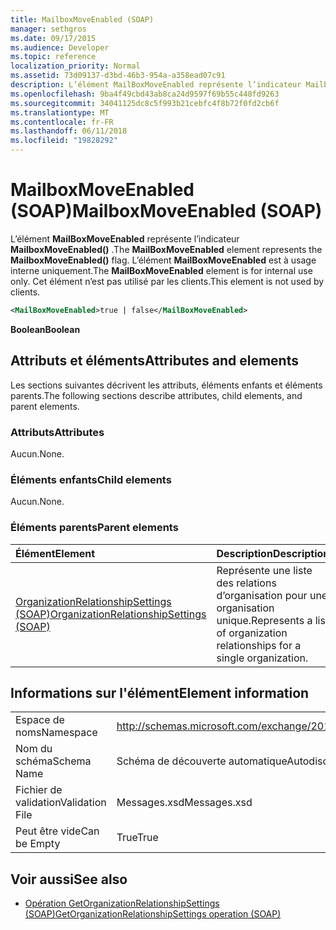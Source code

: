 ```yaml
---
title: MailboxMoveEnabled (SOAP)
manager: sethgros
ms.date: 09/17/2015
ms.audience: Developer
ms.topic: reference
localization_priority: Normal
ms.assetid: 73d09137-d3bd-46b3-954a-a358ead07c91
description: L’élément MailBoxMoveEnabled représente l’indicateur MailboxMoveEnabled(). L’élément MailBoxMoveEnabled est à usage interne uniquement. Cet élément n’est pas utilisé par les clients.
ms.openlocfilehash: 9ba4f49cbd43ab8ca24d9597f69b55c448fd9263
ms.sourcegitcommit: 34041125dc8c5f993b21cebfc4f8b72f0fd2cb6f
ms.translationtype: MT
ms.contentlocale: fr-FR
ms.lasthandoff: 06/11/2018
ms.locfileid: "19828292"
---
```

# <a name="mailboxmoveenabled-soap"></a><span data-ttu-id="9f43f-105">MailboxMoveEnabled (SOAP)</span><span class="sxs-lookup"><span data-stu-id="9f43f-105">MailboxMoveEnabled (SOAP)</span></span>

<span data-ttu-id="9f43f-106">L’élément **MailBoxMoveEnabled** représente l’indicateur **MailboxMoveEnabled()** .</span><span class="sxs-lookup"><span data-stu-id="9f43f-106">The **MailBoxMoveEnabled** element represents the **MailboxMoveEnabled()** flag.</span></span> <span data-ttu-id="9f43f-107">L’élément **MailBoxMoveEnabled** est à usage interne uniquement.</span><span class="sxs-lookup"><span data-stu-id="9f43f-107">The **MailBoxMoveEnabled** element is for internal use only.</span></span> <span data-ttu-id="9f43f-108">Cet élément n’est pas utilisé par les clients.</span><span class="sxs-lookup"><span data-stu-id="9f43f-108">This element is not used by clients.</span></span> 
  
```XML
<MailBoxMoveEnabled>true | false</MailBoxMoveEnabled>
```

<span data-ttu-id="9f43f-109">**Boolean**</span><span class="sxs-lookup"><span data-stu-id="9f43f-109">**Boolean**</span></span>

## <a name="attributes-and-elements"></a><span data-ttu-id="9f43f-110">Attributs et éléments</span><span class="sxs-lookup"><span data-stu-id="9f43f-110">Attributes and elements</span></span>

<span data-ttu-id="9f43f-111">Les sections suivantes décrivent les attributs, éléments enfants et éléments parents.</span><span class="sxs-lookup"><span data-stu-id="9f43f-111">The following sections describe attributes, child elements, and parent elements.</span></span>
  
### <a name="attributes"></a><span data-ttu-id="9f43f-112">Attributs</span><span class="sxs-lookup"><span data-stu-id="9f43f-112">Attributes</span></span>

<span data-ttu-id="9f43f-113">Aucun.</span><span class="sxs-lookup"><span data-stu-id="9f43f-113">None.</span></span>
  
### <a name="child-elements"></a><span data-ttu-id="9f43f-114">Éléments enfants</span><span class="sxs-lookup"><span data-stu-id="9f43f-114">Child elements</span></span>

<span data-ttu-id="9f43f-115">Aucun.</span><span class="sxs-lookup"><span data-stu-id="9f43f-115">None.</span></span>
  
### <a name="parent-elements"></a><span data-ttu-id="9f43f-116">Éléments parents</span><span class="sxs-lookup"><span data-stu-id="9f43f-116">Parent elements</span></span>

|<span data-ttu-id="9f43f-117">**Élément**</span><span class="sxs-lookup"><span data-stu-id="9f43f-117">**Element**</span></span>|<span data-ttu-id="9f43f-118">**Description**</span><span class="sxs-lookup"><span data-stu-id="9f43f-118">**Description**</span></span>|
|:-----|:-----|
|[<span data-ttu-id="9f43f-119">OrganizationRelationshipSettings (SOAP)</span><span class="sxs-lookup"><span data-stu-id="9f43f-119">OrganizationRelationshipSettings (SOAP)</span></span>](organizationrelationshipsettings-soap.md) <br/> |<span data-ttu-id="9f43f-120">Représente une liste des relations d’organisation pour une organisation unique.</span><span class="sxs-lookup"><span data-stu-id="9f43f-120">Represents a list of organization relationships for a single organization.</span></span>  <br/> |
   
## <a name="element-information"></a><span data-ttu-id="9f43f-121">Informations sur l'élément</span><span class="sxs-lookup"><span data-stu-id="9f43f-121">Element information</span></span>

|||
|:-----|:-----|
|<span data-ttu-id="9f43f-122">Espace de noms</span><span class="sxs-lookup"><span data-stu-id="9f43f-122">Namespace</span></span>  <br/> |http://schemas.microsoft.com/exchange/2010/Autodiscover  <br/> |
|<span data-ttu-id="9f43f-123">Nom du schéma</span><span class="sxs-lookup"><span data-stu-id="9f43f-123">Schema Name</span></span>  <br/> |<span data-ttu-id="9f43f-124">Schéma de découverte automatique</span><span class="sxs-lookup"><span data-stu-id="9f43f-124">Autodiscover schema</span></span>  <br/> |
|<span data-ttu-id="9f43f-125">Fichier de validation</span><span class="sxs-lookup"><span data-stu-id="9f43f-125">Validation File</span></span>  <br/> |<span data-ttu-id="9f43f-126">Messages.xsd</span><span class="sxs-lookup"><span data-stu-id="9f43f-126">Messages.xsd</span></span>  <br/> |
|<span data-ttu-id="9f43f-127">Peut être vide</span><span class="sxs-lookup"><span data-stu-id="9f43f-127">Can be Empty</span></span>  <br/> |<span data-ttu-id="9f43f-128">True</span><span class="sxs-lookup"><span data-stu-id="9f43f-128">True</span></span>  <br/> |
   
## <a name="see-also"></a><span data-ttu-id="9f43f-129">Voir aussi</span><span class="sxs-lookup"><span data-stu-id="9f43f-129">See also</span></span>

- [<span data-ttu-id="9f43f-130">Opération GetOrganizationRelationshipSettings (SOAP)</span><span class="sxs-lookup"><span data-stu-id="9f43f-130">GetOrganizationRelationshipSettings operation (SOAP)</span></span>](getorganizationrelationshipsettings-operation-soap.md)

